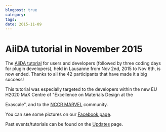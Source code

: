 ```yaml
---
blogpost: true
category:
tags:
date: 2015-11-09
---
```


# AiiDA tutorial in November 2015

The [AiiDA tutorial](http://nccr-marvel.ch/en/events/aiida-tutorial-coding-days) for users and developers (followed by three coding days for plugin developers), held in Lausanne from Nov 2nd, 2015 to Nov 6th, is now ended. Thanks to all the 42 participants that have made it a big success!

This tutorial was especially targeted to the developers within the new EU H2020 MaX Centre of "Excellence on Materials Design at the

Exascale", and to the [NCCR MARVEL](http://nccr-marvel.ch/) community.

You can see some pictures on our [Facebook page](https://www.facebook.com/media/set/?set=a.423304691210391.1073741830.254260741448121&type=3).

Past events/tutorials can be found on the [Updates](/?page_id=11) page.
